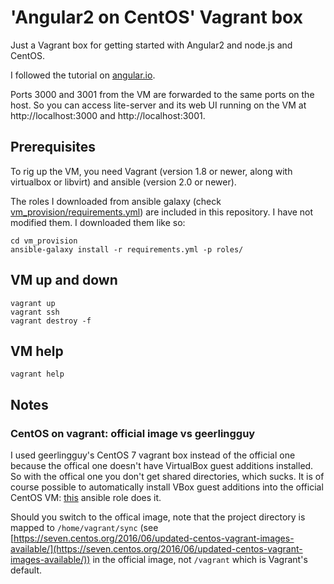 # 'Angular2 on CentOS' Vagrant box

Just a Vagrant box for getting started with Angular2 and node.js and CentOS.

I followed the tutorial on [angular.io](https://angular.io/docs/ts/latest/quickstart.html).

Ports 3000 and 3001 from the VM are forwarded to the same ports on the host. So you can access lite-server and its web UI running on the VM at http://localhost:3000 and http://localhost:3001.


## Prerequisites

To rig up the VM, you need Vagrant (version 1.8 or newer, along with virtualbox or libvirt) and ansible (version 2.0 or newer).

The roles I downloaded from ansible galaxy (check [vm_provision/requirements.yml](vm_provision/requirements.yml)) are included in this repository. I have not modified them. I downloaded them like so:

```
cd vm_provision
ansible-galaxy install -r requirements.yml -p roles/
```

## VM up and down
```
vagrant up
vagrant ssh
vagrant destroy -f
```

## VM help
```
vagrant help
```


## Notes

### CentOS on vagrant: official image vs geerlingguy

I used geerlingguy's CentOS 7 vagrant box instead of the official one because the offical one doesn't have VirtualBox guest additions installed. So with the offical one you don't get shared directories, which sucks. It is of course possible to automatically install VBox guest additions into the official CentOS VM: [this](https://github.com/lpancescu/cloud-instance-starter-kit) ansible role does it.

Should you switch to the offical image, note that the project directory is mapped to `/home/vagrant/sync` (see [https://seven.centos.org/2016/06/updated-centos-vagrant-images-available/](https://seven.centos.org/2016/06/updated-centos-vagrant-images-available/)) in the official image, not `/vagrant` which is Vagrant's default.
